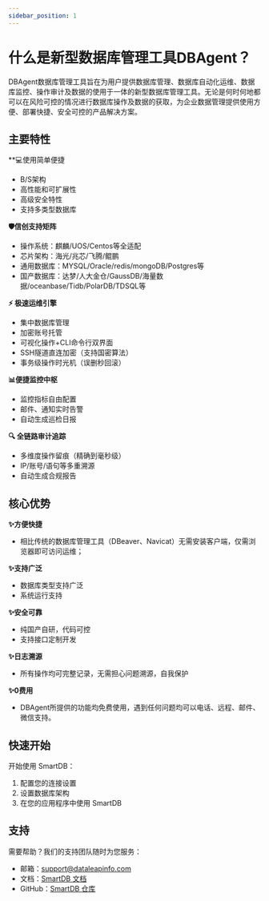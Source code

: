 ```yaml
---
sidebar_position: 1
---
```


# 什么是新型数据库管理工具DBAgent？

DBAgent数据库管理工具旨在为用户提供数据库管理、数据库自动化运维、数据库监控、操作审计及数据的使用于一体的新型数据库管理工具。无论是何时何地都可以在风险可控的情况进行数据库操作及数据的获取，为企业数据管理提供使用方便、部署快捷、安全可控的产品解决方案。


## 主要特性

**💻使用简单便捷

* B/S架构
* 高性能和可扩展性
* 高级安全特性
* 支持多类型数据库

**🛡️信创支持矩阵**

* 操作系统：麒麟/UOS/Centos等全适配
* 芯片架构：海光/兆芯/飞腾/鲲鹏
* 通用数据库：MYSQL/Oracle/redis/mongoDB/Postgres等
* 国产数据库：达梦/人大金仓/GaussDB/海量数据/oceanbase/Tidb/PolarDB/TDSQL等

**⚡ 极速运维引擎**

* 集中数据库管理
* 加密账号托管
* 可视化操作+CLI命令行双界面
* SSH隧道直连加密（支持国密算法）
* 事务级操作时光机（误删秒回滚）

**📊便捷监控中枢**

* 监控指标自由配置
* 邮件、通知实时告警
* 自动生成巡检日报
    
**🔍 全链路审计追踪**

* 多维度操作留痕（精确到毫秒级）
* IP/账号/语句等多重溯源
* 自动生成合规报告


## 核心优势

**✨方便快捷**

* 相比传统的数据库管理工具（DBeaver、Navicat）无需安装客户端，仅需浏览器即可访问运维；

**✨支持广泛**

* 数据库类型支持广泛
* 系统运行支持

**✨安全可靠**

* 纯国产自研，代码可控
* 支持接口定制开发

**✨日志溯源**

* 所有操作均可完整记录，无需担心问题溯源，自我保护

**✨0费用**

* DBAgent所提供的功能均免费使用，遇到任何问题均可以电话、远程、邮件、微信支持。

## 快速开始

开始使用 SmartDB：

1. 配置您的连接设置
2. 设置数据库架构
3. 在您的应用程序中使用 SmartDB

## 支持

需要帮助？我们的支持团队随时为您服务：

- 邮箱：support@dataleapinfo.com
- 文档：[SmartDB 文档](https://dataleapinfo.github.io/smartdb-doc/intro)
- GitHub：[SmartDB 仓库](https://github.com/dataleapinfo)
